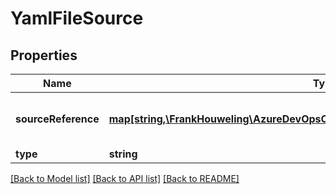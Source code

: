 # YamlFileSource

## Properties
Name | Type | Description | Notes
------------ | ------------- | ------------- | -------------
**sourceReference** | [**map[string,\FrankHouweling\AzureDevOpsClient\Release\Model\YamlSourceReference]**](YamlSourceReference.md) | Gets or sets definition reference. e.g. {\&quot;project\&quot;:{\&quot;id\&quot;:\&quot;fed755ea-49c5-4399-acea-fd5b5aa90a6c\&quot;,\&quot;name\&quot;:\&quot;myProject\&quot;},\&quot;definition\&quot;:{\&quot;id\&quot;:\&quot;1\&quot;,\&quot;name\&quot;:\&quot;mybuildDefinition\&quot;},\&quot;connection\&quot;:{\&quot;id\&quot;:\&quot;1\&quot;,\&quot;name\&quot;:\&quot;myConnection\&quot;}} | [optional] 
**type** | **string** |  | [optional] 

[[Back to Model list]](../README.md#documentation-for-models) [[Back to API list]](../README.md#documentation-for-api-endpoints) [[Back to README]](../README.md)



